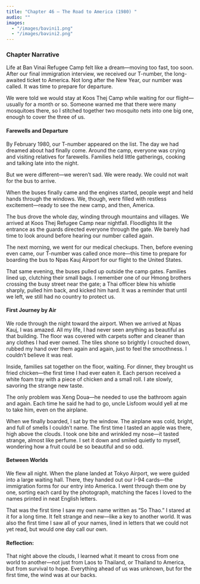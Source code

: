 ```yaml
---
title: "Chapter 46 — The Road to America (1980) "
audio: ""
images:
  - "/images/bavini1.png"
  - "/images/bavini2.png"
---
```


### Chapter Narrative

Life at Ban Vinai Refugee Camp felt like a dream—moving too fast, too soon.
After our final immigration interview, we received our T-number, the long-awaited ticket to America. Not long after the New Year, our number was called. It was time to prepare for departure.

We were told we would stay at Koos Thej Camp while waiting for our flight—usually for a month or so.
Someone warned me that there were many mosquitoes there, so I stitched together two mosquito nets into one big one, enough to cover the three of us.

#### Farewells and Departure

By February 1980, our T-number appeared on the list. The day we had dreamed about had finally come.
Around the camp, everyone was crying and visiting relatives for farewells. Families held little gatherings, cooking and talking late into the night.

But we were different—we weren’t sad. We were ready.
We could not wait for the bus to arrive.

When the buses finally came and the engines started, people wept and held hands through the windows.
We, though, were filled with restless excitement—ready to see the new camp, and then, America.

The bus drove the whole day, winding through mountains and villages. We arrived at Koos Thej Refugee Camp near nightfall. Floodlights lit the entrance as the guards directed everyone through the gate. We barely had time to look around before hearing our number called again.

The next morning, we went for our medical checkups. Then, before evening even came, our T-number was called once more—this time to prepare for boarding the bus to Npas Kauj Airport for our flight to the United States.

That same evening, the buses pulled up outside the camp gates. Families lined up, clutching their small bags.
I remember one of our Hmong brothers crossing the busy street near the gate; a Thai officer blew his whistle sharply, pulled him back, and kicked him hard. It was a reminder that until we left, we still had no country to protect us.

#### First Journey by Air

We rode through the night toward the airport.
When we arrived at Npas Kauj, I was amazed. All my life, I had never seen anything as beautiful as that building.
The floor was covered with carpets softer and cleaner than any clothes I had ever owned. The tiles shone so brightly I crouched down, rubbed my hand over them again and again, just to feel the smoothness. I couldn’t believe it was real.

Inside, families sat together on the floor, waiting. For dinner, they brought us fried chicken—the first time I had ever eaten it. Each person received a white foam tray with a piece of chicken and a small roll. I ate slowly, savoring the strange new taste.

The only problem was Xeng Doua—he needed to use the bathroom again and again.
Each time he said he had to go, uncle Lisfoom would yell at me to take him, even on the airplane.

When we finally boarded, I sat by the window.
The airplane was cold, bright, and full of smells I couldn’t name. The first time I tasted an apple was there, high above the clouds. I took one bite and wrinkled my nose—it tasted strange, almost like perfume. I set it down and smiled quietly to myself, wondering how a fruit could be so beautiful and so odd.

#### Between Worlds

We flew all night.
When the plane landed at Tokyo Airport, we were guided into a large waiting hall. There, they handed out our I-94 cards—the immigration forms for our entry into America.
I went through them one by one, sorting each card by the photograph, matching the faces I loved to the names printed in neat English letters.

That was the first time I saw my own name written as “So Thao.”
I stared at it for a long time. It felt strange and new—like a key to another world.
It was also the first time I saw all of your names, lined in letters that we could not yet read, but would one day call our own.

#### Reflection:
That night above the clouds, I learned what it meant to cross from one world to another—not just from Laos to Thailand, or Thailand to America, but from survival to hope. Everything ahead of us was unknown, but for the first time, the wind was at our backs.